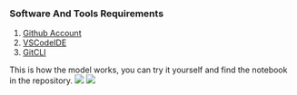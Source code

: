 ### Software And Tools Requirements

1. [Github Account](https://github.com)
2. [VSCodeIDE](https://code.visualstudio.com/)
3. [GitCLI](https://git-scm.com/book/en/v2/Getting-Started-The-Command-Line)


This is how the model works, you can try it yourself and find the notebook in the repository.
![](https://github.com/Lak2k1/fkpred/blob/main/1.gif)
![](https://github.com/Lak2k1/fkpred/blob/main/2.gif)
